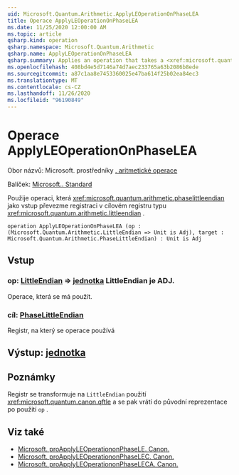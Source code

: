 ```yaml
---
uid: Microsoft.Quantum.Arithmetic.ApplyLEOperationOnPhaseLEA
title: Operace ApplyLEOperationOnPhaseLEA
ms.date: 11/25/2020 12:00:00 AM
ms.topic: article
qsharp.kind: operation
qsharp.namespace: Microsoft.Quantum.Arithmetic
qsharp.name: ApplyLEOperationOnPhaseLEA
qsharp.summary: Applies an operation that takes a <xref:microsoft.quantum.arithmetic.phaselittleendian> register as input on a target register of type <xref:microsoft.quantum.arithmetic.littleendian>.
ms.openlocfilehash: 408bd4e5d7146a74d7aec233765a63b2086b8ede
ms.sourcegitcommit: a87c1aa8e7453360025e47ba614f25b02ea84ec3
ms.translationtype: MT
ms.contentlocale: cs-CZ
ms.lasthandoff: 11/26/2020
ms.locfileid: "96190849"
---
```

# <a name="applyleoperationonphaselea-operation"></a>Operace ApplyLEOperationOnPhaseLEA

Obor názvů: Microsoft. prostředníky [. aritmetické operace](xref:Microsoft.Quantum.Arithmetic)

Balíček: [Microsoft.. Standard](https://nuget.org/packages/Microsoft.Quantum.Standard)


Použije operaci, která <xref:microsoft.quantum.arithmetic.phaselittleendian> jako vstup převezme registraci v cílovém registru typu <xref:microsoft.quantum.arithmetic.littleendian> .

```qsharp
operation ApplyLEOperationOnPhaseLEA (op : (Microsoft.Quantum.Arithmetic.LittleEndian => Unit is Adj), target : Microsoft.Quantum.Arithmetic.PhaseLittleEndian) : Unit is Adj
```


## <a name="input"></a>Vstup

### <a name="op--littleendian--unit--is-adj"></a>op: [LittleEndian](xref:Microsoft.Quantum.Arithmetic.LittleEndian) => [jednotka](xref:microsoft.quantum.lang-ref.unit) LittleEndian je ADJ.

Operace, která se má použít.


### <a name="target--phaselittleendian"></a>cíl: [PhaseLittleEndian](xref:Microsoft.Quantum.Arithmetic.PhaseLittleEndian)

Registr, na který se operace používá



## <a name="output--unit"></a>Výstup: [jednotka](xref:microsoft.quantum.lang-ref.unit)



## <a name="remarks"></a>Poznámky

Registr se transformuje na `LittleEndian` použití <xref:microsoft.quantum.canon.qftle> a se pak vrátí do původní reprezentace po použití `op` .

## <a name="see-also"></a>Viz také

- [Microsoft. proApplyLEOperationonPhaseLE. Canon.](xref:Microsoft.Quantum.Canon.ApplyLEOperationonPhaseLE)
- [Microsoft. proApplyLEOperationonPhaseLEC. Canon.](xref:Microsoft.Quantum.Canon.ApplyLEOperationonPhaseLEC)
- [Microsoft. proApplyLEOperationonPhaseLECA. Canon.](xref:Microsoft.Quantum.Canon.ApplyLEOperationonPhaseLECA)